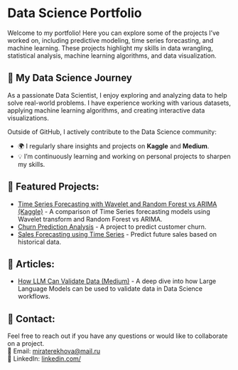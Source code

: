 # Data Science Portfolio

Welcome to my portfolio! Here you can explore some of the projects I’ve worked on, including predictive modeling, time series forecasting, and machine learning. These projects highlight my skills in data wrangling, statistical analysis, machine learning algorithms, and data visualization.

## 🔹 My Data Science Journey
As a passionate Data Scientist, I enjoy exploring and analyzing data to help solve real-world problems. I have experience working with various datasets, applying machine learning algorithms, and creating interactive data visualizations.

Outside of GitHub, I actively contribute to the Data Science community:
- 🌍 I regularly share insights and projects on **Kaggle** and **Medium**.
- 💡 I’m continuously learning and working on personal projects to sharpen my skills.

## 🔹 Featured Projects:
- [Time Series Forecasting with Wavelet and Random Forest vs ARIMA (Kaggle)](https://www.kaggle.com/code/miraterekhova/time-serias-wavlet-rf-vs-arima) - A comparison of Time Series forecasting models using Wavelet transform and Random Forest vs ARIMA.
- [Churn Prediction Analysis](https://github.com/yourusername/churn-prediction) - A project to predict customer churn.
- [Sales Forecasting using Time Series](https://github.com/yourusername/sales-forecasting) - Predict future sales based on historical data.

## 🔹 Articles:
- [How LLM Can Validate Data (Medium)](https://medium.com/@miraterekhova/how-llm-can-validate-data-e61c8ada4fa0) - A deep dive into how Large Language Models can be used to validate data in Data Science workflows.

## 🔹 Contact:
Feel free to reach out if you have any questions or would like to collaborate on a project.  
📧 Email: miraterekhova@mail.ru  
🔗 LinkedIn: [linkedin.com/](www.linkedin.com/in/mira-terekhova-64b984282)
